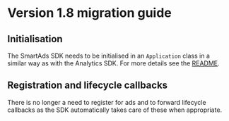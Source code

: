 # Version 1.8 migration guide

## Initialisation
The SmartAds SDK needs to be initialised in an `Application` class in a similar way as with the Analytics SDK. For more details see the [README](../../README.md#initialising).

## Registration and lifecycle callbacks
There is no longer a need to register for ads and to forward lifecycle callbacks as the SDK automatically takes care of these when appropriate.
